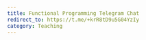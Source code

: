 ```yaml
---
title: Functional Programming Telegram Chat
redirect_to: https://t.me/+krR8tD9u5G04YzIy
category: Teaching
---
```

